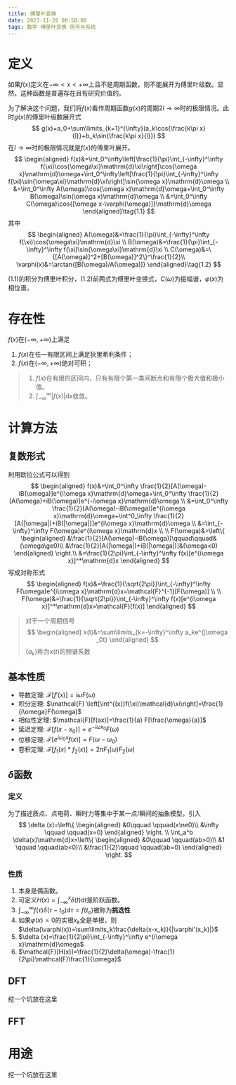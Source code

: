 ```yaml
---
title: 傅里叶变换
date: 2023-11-28 00:58:00
tags: 数学 傅里叶变换 信号与系统
---
```

# 定义

如果$f(x)$定义在$-\infty<x<+\infty$上且不是周期函数，则不能展开为傅里叶级数。显然，这种函数是普遍存在且有研究价值的。

为了解决这个问题，我们将$f(x)$看作周期函数$g(x)$的周期$2l\rightarrow\infty$时的极限情况。此时$g(x)$的傅里叶级数展开式
$$
g(x)=a_0+\sum\limits_{k=1}^{\infty}(a_k\cos{\frac{k\pi x}{l}}+b_k\sin{\frac{k\pi x}{l}})
$$
在$l\rightarrow\infty$时的极限情况就是$f(x)$的傅里叶展开。
$$
\begin{aligned}
f(x)&=\int_0^\infty\left[\frac{1}{\pi}\int_{-\infty}^\infty f(\xi)\cos{\omega\xi}\mathrm{d}\xi\right]\cos{\omega x}\mathrm{d}\omega+\int_0^\infty\left[\frac{1}{\pi}\int_{-\infty}^\infty f(\xi)\sin{\omega\xi}\mathrm{d}\xi\right]\sin{\omega x}\mathrm{d}\omega \\
&=\int_0^\infty A(\omega)\cos(\omega x)\mathrm{d}\omega+\int_0^\infty B(\omega)\sin(\omega x)\mathrm{d}\omega \\
&=\int_0^\infty C(\omega)\cos{[\omega x-\varphi(\omega)]}\mathrm{d}\omega
\end{aligned}\tag{1.1}
$$
其中
$$
\begin{aligned}
A(\omega)&=\frac{1}{\pi}\int_{-\infty}^\infty f(\xi)\cos{\omega\xi}\mathrm{d}\xi \\
B(\omega)&=\frac{1}{\pi}\int_{-\infty}^\infty f(\xi)\sin{\omega\xi}\mathrm{d}\xi \\
C(\omega)&=\{[A(\omega)]^2+[B(\omega)]^2\}^\frac{1}{2}\\
\varphi(x)&=\arctan{[B(\omega)/A(\omega)]}
\end{aligned}\tag{1.2}
$$

 $(1.1)$的积分为傅里叶积分，$(1.2)$前两式为傅里叶变换式，$C(\omega)$为振幅谱，$\varphi(x)$为相位谱。



# 存在性

$f(x)$在$(-\infty,+\infty)$上满足

1. $f(x)$在任一有限区间上满足狄里希利条件；
2. $f(x)$在$(-\infty,+\infty)$绝对可积；

> 1. $f(x)$在有限的区间内，只有有限个第一类间断点和有限个极大值和极小值。
> 2. $\int_{-\infty}^\infty |f(x)|\mathrm{d}x$收敛。

# 计算方法

## 复数形式

利用欧拉公式可以得到
$$
\begin{aligned}
f(x)&=\int_0^\infty \frac{1}{2}[A(\omega)-iB(\omega)]e^{i\omega x}\mathrm{d}\omega+\int_0^\infty \frac{1}{2}[A(\omega)+iB(\omega)]e^{-i\omega x}\mathrm{d}\omega \\
&=\int_0^\infty \frac{1}{2}[A(\omega)-iB(\omega)]e^{i\omega x}\mathrm{d}\omega+\int^0_\infty \frac{1}{2}[A(|\omega|)+iB(|\omega|)]e^{i\omega x}\mathrm{d}\omega \\
&=\int_{-\infty}^\infty F(\omega)e^{i\omega x}\mathrm{d}x \\
\\
F(\omega)&=\left\{ 
\begin{aligned}
&\frac{1}{2}[A(\omega)-iB(\omega)]\qquad\qquad&(\omega\ge0)\\
&\frac{1}{2}[A(|\omega|)+iB(|\omega|)]&(\omega<0)
\end{aligned}
\right.\\
&=\frac{1}{2\pi}\int_{-\infty}^\infty f(x)[e^{i\omega x}]^*\mathrm{d}x
\end{aligned}
$$
写成对称形式
$$
\begin{aligned}
f(x)&=\frac{1}{\sqrt{2\pi}}\int_{-\infty}^\infty F(\omega)e^{i\omega x}\mathrm{d}x=\mathcal{F}^{-1}[F(\omega)] \\
\\
F(\omega)&=\frac{1}{\sqrt{2\pi}}\int_{-\infty}^\infty f(x)[e^{i\omega x}]^*\mathrm{d}x=\mathcal{F}[f(x)]
\end{aligned}
$$

> 对于一个周期信号
> $$
> \begin{aligned}
> x(t)&=\sum\limits_{k=-\infty}^\infty a_ke^{j\omega _0t}
> \end{aligned}
> $$
> $\{a_k\}$称为$x(t)$的频谱系数

## 基本性质

- 导数定理: $\mathcal{F}[f'(x)]=i\omega F(\omega)$
- 积分定理: $\mathcal{F} \left[\int^{(x)}f(\xi)\mathcal{d}\xi\right]=\frac{1}{i\omega}F(\omega)$
- 相似性定理: $\mathcal{F}[f(ax)]=\frac{1}{a} F[\frac{\omega}{a}]$
- 延迟定理: $\mathcal{F}[f(x-x_0)]=e^{-i\omega x_0}F(\omega)$
- 位移定理: $\mathcal{F}[e^{i\omega_0x}f(x)]=F(\omega-\omega_0)$
- 卷积定理: $\mathcal{F}[f_1(x)*f_2(x)]=2\pi F_1(\omega)F_2(\omega)$

## $\delta$函数

### 定义

为了描述质点、点电荷、瞬时力等集中于某一点/瞬间的抽象模型，引入
$$
\delta (x)=\left\{
\begin{aligned}
&0\qquad \qquad(x\ne0)\\
&\infty \qquad \qquad(x=0)
\end{aligned} \right.
\\ 
\int_a^b \delta(x)\mathrm{d}x=\left\{
\begin{aligned}
&0\qquad \qquad(ab>0)\\
&1 \qquad \qquad(ab<0)\\
&\frac{1}{2}\qquad \qquad(ab=0)
\end{aligned} \right.
$$

### 性质

1. 本身是偶函数。
2. 可定义$H(x)=\int_{-\infty}^x \delta(t)\mathrm{d}t$是阶跃函数。
3. $\int_{-\infty}^\infty f(\tau)\delta(\tau-t_0)\mathrm{d}\tau=f(t_o)$被称为**挑选性**
4. 如果$\varphi(x)=0$的实根$x_k$全是单根，则$\delta(\varphi(x))=\sum\limits_k\frac{\delta(x-x_k)}{|\varphi'(x_k)|}$
5. $\delta (x)=\frac{1}{2\pi}\int_{-\infty}^\infty e^{i\omega x}\mathrm{d}\omega$
6. $\mathcal{F}[H(x)]=\frac{1}{2}\delta(\omega)-\frac{1}{2\pi}\mathcal(F)\frac{1}{\omega}$

## DFT

挖一个坑放在这里

## FFT

# 用途

挖一个坑放在这里
